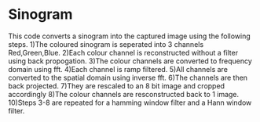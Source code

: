 # Sinogram

This code converts a sinogram into the captured image using the following steps.
 1)The coloured sinogram is seperated into 3 channels Red,Green,Blue.
 2)Each colour channel is reconstructed without a filter using back
propogation. 
 3)The colour channels are converted to frequency domain using fft.
 4)Each channel is ramp filtered.
 5)All channels are converted to the spatial domain using inverse fft.
 6)The channels are then back projected.
 7)They are rescaled to an 8 bit image and cropped accordingly
 8)The colour channels are resconstructed back to 1 image.
 10)Steps 3-8 are repeated for a hamming window filter and a Hann
window filter.
